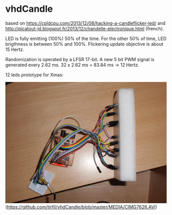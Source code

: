 # vhdCandle

based on https://cpldcpu.com/2013/12/08/hacking-a-candleflicker-led/ and 
http://picatout-jd.blogspot.fr/2013/12/chandelle-electronique.html (french).

LED is fully emitting (100%) 50% of the time. For the other 50% of time, LED brigthness is between 50% and 100%.
Flickering update objective is about 15 Hertz.

Randomization is operated by a LFSR 17-bit.
A new 5 bit PWM signal is generated every 2.62 ms.
32 x 2.62 ms = 83.84 ms -> 12 Hertz.

12 leds prototype for Xmas:

![Watch the video](https://github.com/tirfil/vhdCandle/blob/master/MEDIA/CIMG7627.JPG)(https://github.com/tirfil/vhdCandle/blob/master/MEDIA/CIMG7626.AVI)

